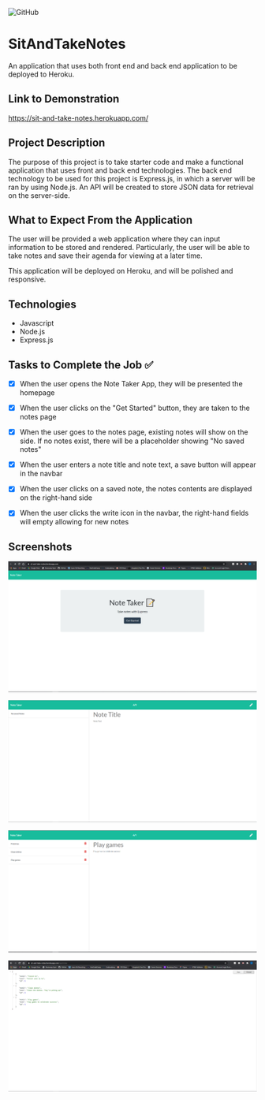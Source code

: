 ![GitHub](https://img.shields.io/github/license/Joeseff6/SitAndTakeNotes)

# SitAndTakeNotes
An application that uses both front end and back end application to be deployed to Heroku.

## Link to Demonstration 

https://sit-and-take-notes.herokuapp.com/

## Project Description

The purpose of this project is to take starter code and make a functional application that uses front and back end technologies. The back end technology to be used for this project is Express.js, in which a server will be ran by using Node.js. An API will be created to store JSON data for retrieval on the server-side.
## What to Expect From the Application

The user will be provided a web application where they can input information to be stored and rendered. Particularly, the user will be able to take notes and save their agenda for viewing at a later time.

This application will be deployed on Heroku, and will be polished and responsive.

## Technologies

* Javascript
* Node.js
* Express.js
## Tasks to Complete the Job :white_check_mark:

- [x] When the user opens the Note Taker App, they will be presented the homepage
- [x] When the user clicks on the "Get Started" button, they are taken to the notes page
- [x] When the user goes to the notes page, existing notes will show on the side. If no notes exist, there will be a placeholder showing "No saved notes"
- [x] When the user enters a note title and note text, a save button will appear in the navbar
- [x] When the user clicks on a saved note, the notes contents are displayed on the right-hand side
- [x] When the user clicks the write icon in the navbar, the right-hand fields will empty allowing for new notes


## Screenshots

![Note taker home route](./assets/Images/Homepage.PNG)

![Notes page without existing notes](./assets/Images/NotesRoute.PNG)

![Notes page with notes added](./assets/Images/NotesRoute2.PNG)

![API Page with existing notes](./assets/Images/ApiNotesRoute.PNG)





